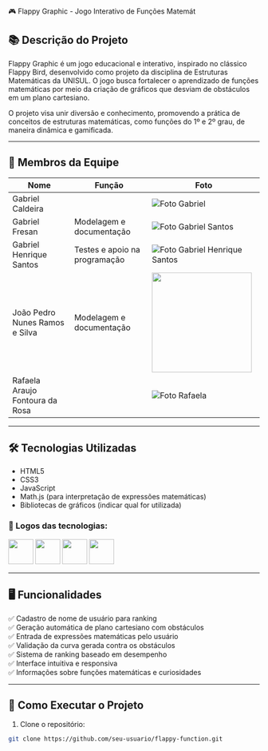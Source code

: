 🎮 Flappy Graphic - Jogo Interativo de Funções Matemát

## 📚 Descrição do Projeto

Flappy Graphic é um jogo educacional e interativo, inspirado no clássico Flappy Bird, desenvolvido como projeto da disciplina de Estruturas Matemáticas da UNISUL. O jogo busca fortalecer o aprendizado de funções matemáticas por meio da criação de gráficos que desviam de obstáculos em um plano cartesiano.

O projeto visa unir diversão e conhecimento, promovendo a prática de conceitos de estruturas matemáticas, como funções do 1º e 2º grau, de maneira dinâmica e gamificada.

---

## 👥 Membros da Equipe

| Nome | Função | Foto |
|-------|-------|------|
| Gabriel Caldeira | | ![Foto Gabriel](coloque-aqui-o-link-ou-path-da-imagem) |
| Gabriel Fresan | Modelagem e documentação | ![Foto Gabriel Santos](https://avatars.githubusercontent.com/u/69011585?v=4) |
| Gabriel Henrique Santos | Testes e apoio na programação | ![Foto Gabriel Henrique Santos](coloque-aqui-o-link-ou-path-da-imagem) |
| João Pedro Nunes Ramos e Silva | Modelagem e documentação | <img src="https://avatars.githubusercontent.com/u/169109696?v=4" width="200"> |
| Rafaela Araujo Fontoura da Rosa | | ![Foto Rafaela](https://avatars.githubusercontent.com/u/82467963?v=4) |

---

## 🛠️ Tecnologias Utilizadas

- HTML5
- CSS3
- JavaScript
- Math.js (para interpretação de expressões matemáticas)
- Bibliotecas de gráficos (indicar qual for utilizada)

### 📌 Logos das tecnologias:

<img src="coloque-aqui-o-link-ou-path-da-logo-html" width="50">  
<img src="coloque-aqui-o-link-ou-path-da-logo-css" width="50">  
<img src="coloque-aqui-o-link-ou-path-da-logo-js" width="50">  
<img src="coloque-aqui-o-link-ou-path-da-logo-mathjs" width="50">  

---

## 🖥️ Funcionalidades

✅ Cadastro de nome de usuário para ranking  
✅ Geração automática de plano cartesiano com obstáculos  
✅ Entrada de expressões matemáticas pelo usuário  
✅ Validação da curva gerada contra os obstáculos  
✅ Sistema de ranking baseado em desempenho  
✅ Interface intuitiva e responsiva  
✅ Informações sobre funções matemáticas e curiosidades  

---

## 🚀 Como Executar o Projeto

1. Clone o repositório:

```bash
git clone https://github.com/seu-usuario/flappy-function.git
